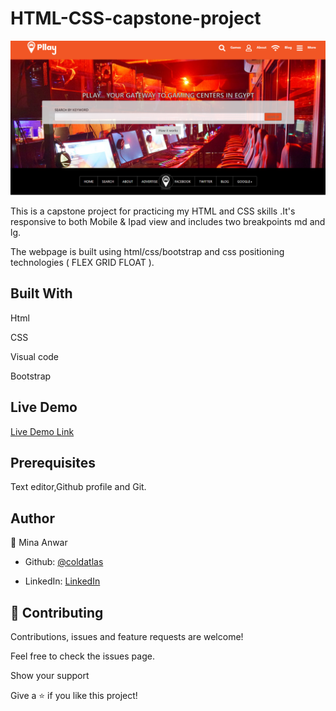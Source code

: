 # HTML-CSS-capstone-project

![screenshot](./images/screenshot.PNG)

</h1>This is a capstone project for practicing my HTML and CSS skills .It's responsive to both Mobile & Ipad view and includes two breakpoints md and lg.

The webpage is built using html/css/bootstrap and css positioning technologies ( FLEX GRID FLOAT ).</h1>

## Built With

Html

CSS

Visual code

Bootstrap

## Live Demo

[Live Demo Link](https://coldatlas.github.io/bootstrap-project/)

## Prerequisites

Text editor,Github profile and Git.

## Author

👤 Mina Anwar

- Github: [@coldatlas](https://github.com/coldatlas)

- LinkedIn: [LinkedIn](https://www.linkedin.com/in/coldyatlas/)

## 🤝 Contributing

Contributions, issues and feature requests are welcome!

Feel free to check the issues page.

Show your support

Give a ⭐️ if you like this project!
